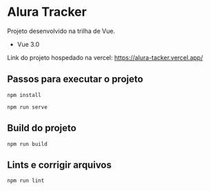 # Alura Tracker
Projeto desenvolvido na trilha de Vue.

- Vue 3.0

Link do projeto hospedado na vercel: https://alura-tacker.vercel.app/

## Passos para executar o projeto
```
npm install

npm run serve
```
## Build do projeto

```
npm run build
```

## Lints e corrigir arquivos
```
npm run lint
```
